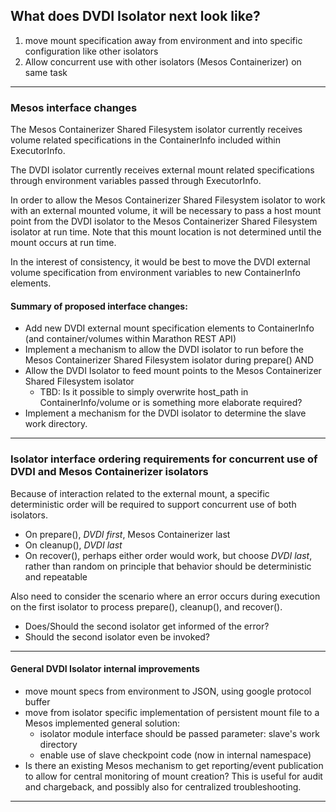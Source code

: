 ## What does DVDI Isolator next look like?

1. move mount specification away from environment and into specific configuration like other isolators
2. Allow concurrent use with other isolators (Mesos Containerizer) on same task

---

### Mesos interface changes

The Mesos Containerizer Shared Filesystem isolator currently receives volume related specifications in the ContainerInfo included within ExecutorInfo.

The DVDI isolator currently receives external mount related specifications through environment variables passed through ExecutorInfo.

In order to allow the Mesos Containerizer Shared Filesystem isolator to work with an external mounted volume, it will be necessary to pass a host mount point from the DVDI isolator to the Mesos Containerizer Shared Filesystem isolator at run time. Note that this mount location is not determined until the mount occurs at run time.

In the interest of consistency, it would be best to move the DVDI external volume specification from environment variables to new ContainerInfo elements.

#### Summary of proposed interface changes:

- Add new DVDI external mount specification elements to ContainerInfo (and container/volumes within Marathon REST API)
- Implement a mechanism to allow the DVDI isolator to run before the Mesos Containerizer Shared Filesystem isolator during prepare() AND
- Allow the DVDI Isolator to feed mount points to the Mesos Containerizer Shared Filesystem isolator
    - TBD: Is it possible to simply overwrite host_path in ContainerInfo/volume or is something more elaborate required?
- Implement a mechanism for the DVDI isolator to determine the slave work directory.
---

### Isolator interface ordering requirements for concurrent use of DVDI and Mesos Containerizer isolators

Because of interaction related to the external mount, a specific deterministic order will be required to support concurrent use of both isolators.

- On prepare(), *DVDI first*, Mesos Containerizer last
- On cleanup(), *DVDI last*
- On recover(), perhaps either order would work, but choose *DVDI last*, rather than random on principle that behavior should be deterministic and repeatable

Also need to consider the scenario where an error occurs during execution on the first isolator to process prepare(), cleanup(), and recover().

- Does/Should the second isolator get informed of the error?
- Should the second isolator even be invoked?

---

#### General DVDI Isolator internal improvements

- move mount specs from environment to JSON, using google protocol buffer
- move from isolator specific implementation of persistent mount file to a Mesos implemented general solution:
    - isolator module interface should be passed parameter: slave's work directory
    - enable use of slave checkpoint code (now in internal namespace)
 - Is there an existing Mesos mechanism to get reporting/event publication to allow for central monitoring of mount creation? This is useful for audit and chargeback, and possibly also for centralized troubleshooting.

---
